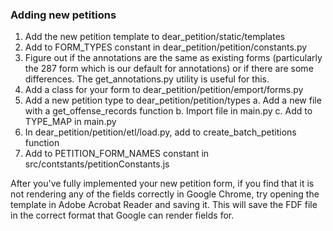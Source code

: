 ### Adding new petitions

1. Add the new petition template to dear_petition/static/templates
2. Add to FORM_TYPES constant in dear_petition/petition/constants.py
3. Figure out if the annotations are the same as existing forms (particularly the 287 form which is our default for annotations) or if there are some differences. The get_annotations.py utility is useful for this.
4. Add a class for your form to dear_petition/petition/emport/forms.py
5. Add a new petition type to dear_petition/petition/types
  a. Add a new file with a get_offense_records function
  b. Import file in main.py
  c. Add to TYPE_MAP in main.py
6. In dear_petition/petition/etl/load.py, add to create_batch_petitions function
7. Add to PETITION_FORM_NAMES constant in src/contstants/petitionConstants.js



After you've fully implemented your new petition form, if you find that it is not rendering any of the fields correctly in Google Chrome, try opening the template in Adobe Acrobat Reader and saving it. This will save the FDF file in the correct format that Google can render fields for.